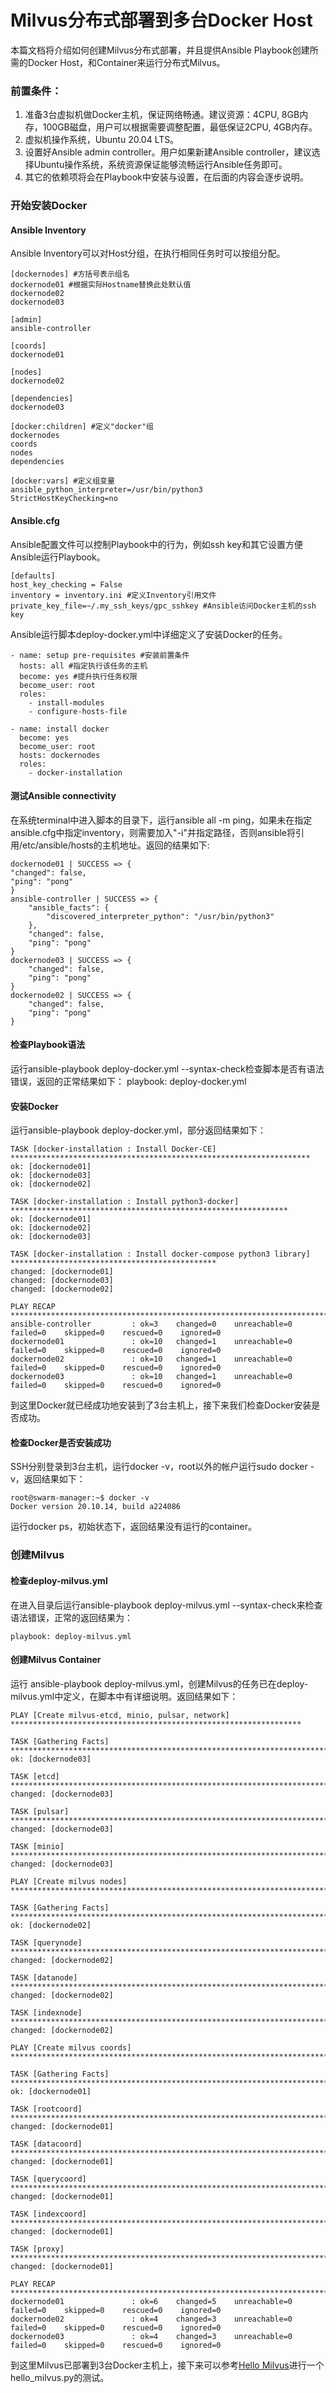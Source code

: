 # Milvus分布式部署到多台Docker Host
本篇文档将介绍如何创建Milvus分布式部署，并且提供Ansible Playbook创建所需的Docker Host，和Container来运行分布式Milvus。
### 前置条件：
1. 准备3台虚拟机做Docker主机，保证网络畅通。建议资源：4CPU, 8GB内存，100GB磁盘，用户可以根据需要调整配置，最低保证2CPU, 4GB内存。
2. 虚拟机操作系统，Ubuntu 20.04 LTS。
3. 设置好Ansible admin controller。用户如果新建Ansible controller，建议选择Ubuntu操作系统，系统资源保证能够流畅运行Ansible任务即可。
4. 其它的依赖项将会在Playbook中安装与设置，在后面的内容会逐步说明。
### 开始安装Docker
#### Ansible Inventory
Ansible Inventory可以对Host分组，在执行相同任务时可以按组分配。
```
[dockernodes] #方括号表示组名
dockernode01 #根据实际Hostname替换此处默认值
dockernode02
dockernode03

[admin]
ansible-controller

[coords]
dockernode01

[nodes]
dockernode02

[dependencies]
dockernode03

[docker:children] #定义"docker"组
dockernodes
coords
nodes
dependencies

[docker:vars] #定义组变量
ansible_python_interpreter=/usr/bin/python3
StrictHostKeyChecking=no
```
#### Ansible.cfg
Ansible配置文件可以控制Playbook中的行为，例如ssh key和其它设置方便Ansible运行Playbook。
```
[defaults]
host_key_checking = False
inventory = inventory.ini #定义Inventory引用文件
private_key_file=~/.my_ssh_keys/gpc_sshkey #Ansible访问Docker主机的ssh key
```
Ansible运行脚本deploy-docker.yml中详细定义了安装Docker的任务。
```
- name: setup pre-requisites #安装前置条件
  hosts: all #指定执行该任务的主机
  become: yes #提升执行任务权限
  become_user: root
  roles:
    - install-modules
    - configure-hosts-file

- name: install docker
  become: yes
  become_user: root
  hosts: dockernodes
  roles:
    - docker-installation
```
#### 测试Ansible connectivity
在系统terminal中进入脚本的目录下，运行ansible all -m ping，如果未在指定ansible.cfg中指定inventory，则需要加入"-i"并指定路径，否则ansible将引用/etc/ansible/hosts的主机地址。返回的结果如下:
```
dockernode01 | SUCCESS => {
"changed": false,
"ping": "pong"
}
ansible-controller | SUCCESS => {
    "ansible_facts": {
        "discovered_interpreter_python": "/usr/bin/python3"
    },
    "changed": false,
    "ping": "pong"
}
dockernode03 | SUCCESS => {
    "changed": false,
    "ping": "pong"
}
dockernode02 | SUCCESS => {
    "changed": false,
    "ping": "pong"
}
```
#### 检查Playbook语法
运行ansible-playbook deploy-docker.yml --syntax-check检查脚本是否有语法错误，返回的正常结果如下：
    playbook: deploy-docker.yml
#### 安装Docker
运行ansible-playbook deploy-docker.yml，部分返回结果如下：
```
TASK [docker-installation : Install Docker-CE] *******************************************************************
ok: [dockernode01]
ok: [dockernode03]
ok: [dockernode02]

TASK [docker-installation : Install python3-docker] **************************************************************
ok: [dockernode01]
ok: [dockernode02]
ok: [dockernode03]

TASK [docker-installation : Install docker-compose python3 library] **********************************************
changed: [dockernode01]
changed: [dockernode03]
changed: [dockernode02]

PLAY RECAP *******************************************************************************************************
ansible-controller         : ok=3    changed=0    unreachable=0    failed=0    skipped=0    rescued=0    ignored=0
dockernode01               : ok=10   changed=1    unreachable=0    failed=0    skipped=0    rescued=0    ignored=0
dockernode02               : ok=10   changed=1    unreachable=0    failed=0    skipped=0    rescued=0    ignored=0
dockernode03               : ok=10   changed=1    unreachable=0    failed=0    skipped=0    rescued=0    ignored=0
```
到这里Docker就已经成功地安装到了3台主机上，接下来我们检查Docker安装是否成功。
#### 检查Docker是否安装成功
SSH分别登录到3台主机，运行docker -v，root以外的帐户运行sudo docker -v，返回结果如下：
```
root@swarm-manager:~$ docker -v
Docker version 20.10.14, build a224086
```
运行docker ps，初始状态下，返回结果没有运行的container。
### 创建Milvus
#### 检查deploy-milvus.yml
在进入目录后运行ansible-playbook deploy-milvus.yml --syntax-check来检查语法错误，正常的返回结果为：
```
playbook: deploy-milvus.yml
```
#### 创建Milvus Container
运行 ansible-playbook deploy-milvus.yml，创建Milvus的任务已在deploy-milvus.yml中定义，在脚本中有详细说明。返回结果如下：
```
PLAY [Create milvus-etcd, minio, pulsar, network] *****************************************************************

TASK [Gathering Facts] ********************************************************************************************
ok: [dockernode03]

TASK [etcd] *******************************************************************************************************
changed: [dockernode03]

TASK [pulsar] *****************************************************************************************************
changed: [dockernode03]

TASK [minio] ******************************************************************************************************
changed: [dockernode03]

PLAY [Create milvus nodes] ****************************************************************************************

TASK [Gathering Facts] ********************************************************************************************
ok: [dockernode02]

TASK [querynode] **************************************************************************************************
changed: [dockernode02]

TASK [datanode] ***************************************************************************************************
changed: [dockernode02]

TASK [indexnode] **************************************************************************************************
changed: [dockernode02]

PLAY [Create milvus coords] ***************************************************************************************

TASK [Gathering Facts] ********************************************************************************************
ok: [dockernode01]

TASK [rootcoord] **************************************************************************************************
changed: [dockernode01]

TASK [datacoord] **************************************************************************************************
changed: [dockernode01]

TASK [querycoord] *************************************************************************************************
changed: [dockernode01]

TASK [indexcoord] *************************************************************************************************
changed: [dockernode01]

TASK [proxy] ******************************************************************************************************
changed: [dockernode01]

PLAY RECAP ********************************************************************************************************
dockernode01               : ok=6    changed=5    unreachable=0    failed=0    skipped=0    rescued=0    ignored=0
dockernode02               : ok=4    changed=3    unreachable=0    failed=0    skipped=0    rescued=0    ignored=0
dockernode03               : ok=4    changed=3    unreachable=0    failed=0    skipped=0    rescued=0    ignored=0
```
到这里Milvus已部署到3台Docker主机上，接下来可以参考[Hello Milvus](https://milvus.io/docs/v2.0.x/example_code.md)进行一个hello_milvus.py的测试。